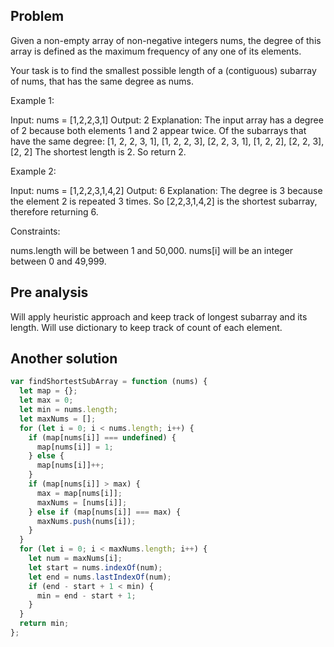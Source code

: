 ## Problem

Given a non-empty array of non-negative integers nums, the degree of this array is defined as the maximum frequency of any one of its elements.

Your task is to find the smallest possible length of a (contiguous) subarray of nums, that has the same degree as nums.

Example 1:

Input: nums = [1,2,2,3,1]
Output: 2
Explanation:
The input array has a degree of 2 because both elements 1 and 2 appear twice.
Of the subarrays that have the same degree:
[1, 2, 2, 3, 1], [1, 2, 2, 3], [2, 2, 3, 1], [1, 2, 2], [2, 2, 3], [2, 2]
The shortest length is 2. So return 2.

Example 2:

Input: nums = [1,2,2,3,1,4,2]
Output: 6
Explanation:
The degree is 3 because the element 2 is repeated 3 times.
So [2,2,3,1,4,2] is the shortest subarray, therefore returning 6.

Constraints:

nums.length will be between 1 and 50,000.
nums[i] will be an integer between 0 and 49,999.

## Pre analysis

Will apply heuristic approach and keep track of longest subarray and its length. Will use dictionary to keep track of count of each element.

## Another solution

```javascript
var findShortestSubArray = function (nums) {
  let map = {};
  let max = 0;
  let min = nums.length;
  let maxNums = [];
  for (let i = 0; i < nums.length; i++) {
    if (map[nums[i]] === undefined) {
      map[nums[i]] = 1;
    } else {
      map[nums[i]]++;
    }
    if (map[nums[i]] > max) {
      max = map[nums[i]];
      maxNums = [nums[i]];
    } else if (map[nums[i]] === max) {
      maxNums.push(nums[i]);
    }
  }
  for (let i = 0; i < maxNums.length; i++) {
    let num = maxNums[i];
    let start = nums.indexOf(num);
    let end = nums.lastIndexOf(num);
    if (end - start + 1 < min) {
      min = end - start + 1;
    }
  }
  return min;
};
```
